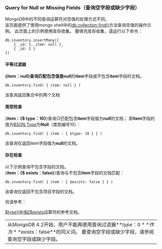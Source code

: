 
### Query for Null or Missing Fields（查询空字段或缺少字段）
MongoDB中的不同查询运算符对空值的处理方式不同。<br />该页面提供了使用mongo shell中的[db.collection.find()](https://docs.mongodb.com/manual/reference/method/db.collection.find/#db.collection.find)方法查询空值的操作示例。 此页面上的示例使用库存收集。 要填充库存收集，请运行以下命令：

```shell
db.inventory.insertMany([
	{ _id: 1, item: null },
	{ _id: 2 }
])
```

#### **平等过滤器**

**{item：null}**查询匹配包含值是**null**的**item**字段或不包含**item**字段的文档。

```shell
db.inventory.find( { item: null } )
```

该查询返回集合中的两个文档

#### 类型检查

{**item：{$ type：10}**}查询只匹配包含**item**字段值为**null**的文档； 即**item**字段的值为[BSON Type](https://docs.mongodb.com/manual/reference/bson-types/)为**Null**（类型编号10）：

```shell
db.inventory.find( { item : { $type: 10 } } )
```

该查询仅返回item字段值为**null**的文档。<br />

#### **存在检查**

以下示例查询不包含字段的文档。<br />{**item：{$ exists：false}**}查询与不包含**item**字段的文档匹配：

```shell
db.inventory.find( { item : { $exists: false } } )
```

该查询仅返回不包含项目字段的文档。<br />

另请参考：

[$type](#)和[$exists](#)运算符的参考文档。<br />





|                                                              |
| ------------------------------------------------------------ |
| 从MongoDB 4.2开始，用户不能再使用查询过滤器**$type：0**作为**$exists：false**的同义词。 要查询空字段或缺少字段，请参阅查询空字段或缺少字段。 |

